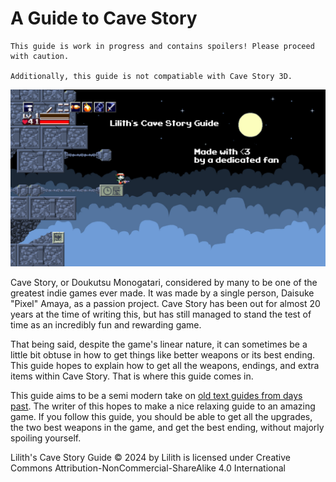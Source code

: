# A Guide to Cave Story

```admonish warning
This guide is work in progress and contains spoilers! Please proceed with caution.  

Additionally, this guide is not compatiable with Cave Story 3D.
```

![Lilith's Guide. Made with <3 by a dedicated fan.](./assets/liliths_guide.jpg)

Cave Story, or Doukutsu Monogatari, considered by many to be one of the greatest indie games ever made. It was made by a single person, Daisuke "Pixel" Amaya, as a passion project. Cave Story has been out for almost 20 years at the time of writing this, but has still managed to stand the test of time as an incredibly fun and rewarding game.  

That being said, despite the game's linear nature, it can sometimes be a little bit obtuse in how to get things like better weapons or its best ending. This guide hopes to explain how to get all the weapons, endings, and extra items within Cave Story. That is where this guide comes in.  

This guide aims to be a semi modern take on [old text guides from days past](https://www.cavestory.org/guides/CaveStoryFAQ.txt). The writer of this hopes to make a nice relaxing guide to an amazing game. If you follow this guide, you should be able to get all the upgrades, the two best weapons in the game, and get the best ending, without majorly spoiling yourself.

Lilith's Cave Story Guide © 2024 by Lilith is licensed under Creative Commons Attribution-NonCommercial-ShareAlike 4.0 International
